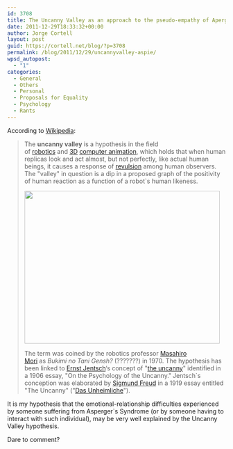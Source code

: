 ```yaml
---
id: 3708
title: The Uncanny Valley as an approach to the pseudo-empathy of Aperger Syndrome
date: 2011-12-29T18:33:32+00:00
author: Jorge Cortell
layout: post
guid: https://cortell.net/blog/?p=3708
permalink: /blog/2011/12/29/uncannyvalley-aspie/
wpsd_autopost:
  - "1"
categories:
  - General
  - Others
  - Personal
  - Proposals for Equality
  - Psychology
  - Rants
---
```

According to <a title="https://en.wikipedia.org/wiki/Uncanny_valley" href="https://en.wikipedia.org/wiki/Uncanny_valley" target="_blank">Wikipedia</a>:

> The **uncanny valley** is a hypothesis in the field of [robotics](https://en.wikipedia.org/wiki/Robotics "Robotics") and [3D](https://en.wikipedia.org/wiki/3D_computer_graphics "3D computer graphics") [computer animation](https://en.wikipedia.org/wiki/Computer_animation "Computer animation"), which holds that when human replicas look and act almost, but not perfectly, like actual human beings, it causes a response of [revulsion](https://en.wiktionary.org/wiki/revulsion "wikt:revulsion") among human observers. The "valley" in question is a dip in a proposed graph of the positivity of human reaction as a function of a robot`s human likeness.
> 
> <img class="aligncenter" title="graph" src="https://upload.wikimedia.org/wikipedia/commons/thumb/f/f0/Mori_Uncanny_Valley.svg/450px-Mori_Uncanny_Valley.svg.png" alt="" width="450" height="351" />
> 
> The term was coined by the robotics professor [Masahiro Mori](https://en.wikipedia.org/wiki/Masahiro_Mori "Masahiro Mori") as _Bukimi no Tani Gensh?_ (???????) in 1970. The hypothesis has been linked to [Ernst Jentsch](https://en.wikipedia.org/wiki/Ernst_Jentsch "Ernst Jentsch")‘s concept of "[the uncanny](https://en.wikipedia.org/wiki/The_Uncanny "The Uncanny")" identified in a 1906 essay, "On the Psychology of the Uncanny."<span style="font-size: 11px"> </span>Jentsch`s conception was elaborated by [Sigmund Freud](https://en.wikipedia.org/wiki/Sigmund_Freud "Sigmund Freud") in a 1919 essay entitled "The Uncanny" ("[Das Unheimliche](https://en.wikipedia.org/wiki/Das_Unheimliche "Das Unheimliche")").

It is my hypothesis that the emotional-relationship difficulties experienced by someone suffering from Asperger`s Syndrome (or by someone having to interact with such individual), may be very well explained by the Uncanny Valley hypothesis.

Dare to comment?